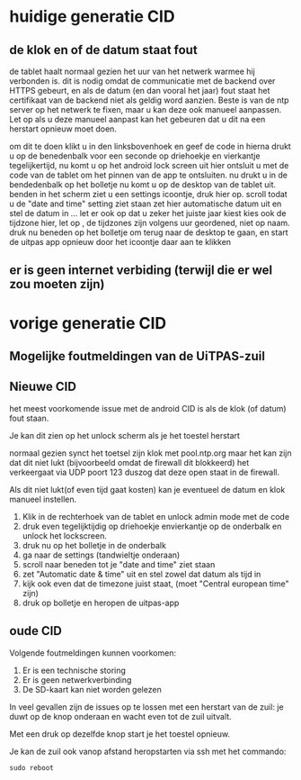 ---
---
# huidige generatie CID 

## de klok en of de datum staat fout 
de tablet haalt normaal gezien het uur van het netwerk warmee hij verbonden is. 
dit is nodig omdat de communicatie met de backend over HTTPS gebeurt, en als de datum (en dan vooral het jaar) fout staat het certifikaat van de backend niet als geldig word aanzien. 
Beste is van de ntp server op het netwerk te fixen, maar u kan deze ook manueel aanpassen. 
Let op als u deze manueel aanpast kan het gebeuren dat u dit na een herstart opnieuw moet doen. 

om dit te doen klikt u in den linksbovenhoek en geef de code in 
hierna drukt u op de benedenbalk voor een seconde op driehoekje en vierkantje tegelijkertijd, nu komt u op het android lock screen uit 
hier ontsluit u met de code van de tablet om het pinnen van de app te ontsluiten. 
nu drukt u in de bendedenbalk op het bolletje 
nu komt u op de desktop van de tablet uit. 
benden in het scherm ziet u een settings icoontje, druk hier op. 
scroll todat u de "date and time" setting ziet staan 
zet hier automatische datum uit en stel de datum in ... let er ook op dat u zeker het juiste jaar kiest
kies ook de tijdzone hier, let op , de tijdzones zijn volgens uur geordened, niet op naam. 
druk nu beneden op het bolletje om terug naar de desktop te gaan, en start de uitpas app opnieuw door het icoontje daar aan te klikken





## er is geen internet verbiding (terwijl die er wel zou moeten zijn)  




# vorige generatie CID 
## Mogelijke foutmeldingen van de UiTPAS-zuil

## Nieuwe CID 

het meest voorkomende issue met de android CID is als de klok (of datum) fout staan. 

Je kan dit zien op het unlock scherm als je het toestel herstart 

normaal gezien synct het toetsel zijn klok met pool.ntp.org maar het kan zijn dat dit niet lukt (bijvoorbeeld omdat de firewall dit blokkeerd) 
het verkeergaat via UDP poort 123 duszog dat deze open staat in de firewall.

Als dit niet lukt(of even tijd gaat kosten) kan je eventueel de datum en klok manueel instellen. 

1. Klik in de rechterhoek van de tablet en unlock admin mode met de code 
2. druk even tegelijktijdig op driehoekje envierkantje op de onderbalk en unlock het lockscreen. 
3. druk nu op het bolletje in de onderbalk 
4. ga naar de settings (tandwieltje onderaan)
5. scroll naar beneden tot je "date and time" ziet staan
6. zet "Automatic date & time" uit en stel zowel dat datum als tijd in 
7. kijk ook even dat de timezone juist staat, (moet "Central european time" zijn) 
8. druk op bolletje en heropen de uitpas-app 





## oude CID 

Volgende foutmeldingen kunnen voorkomen:
1. Er is een technische storing
2. Er is geen netwerkverbinding
3. De SD-kaart kan niet worden gelezen

In veel gevallen zijn de issues op te lossen met een herstart van de zuil:
je duwt op de knop onderaan en wacht even tot de zuil uitvalt. 

Met een druk op dezelfde knop start je het toestel opnieuw.

Je kan de zuil ook vanop afstand heropstarten via ssh met het commando:

```
sudo reboot
```
